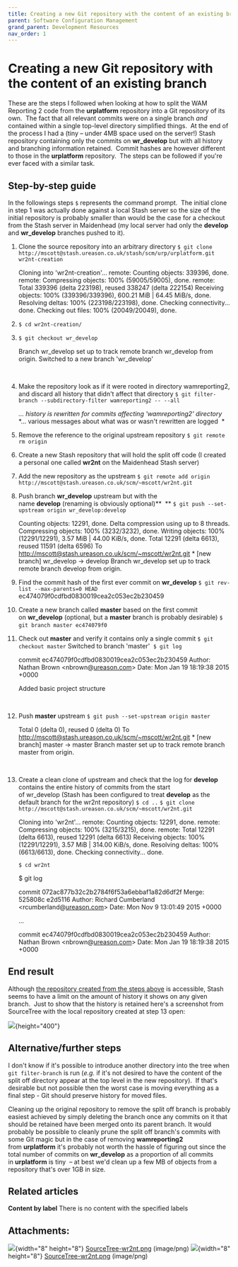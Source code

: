 ```yaml
---
title: Creating a new Git repository with the content of an existing branch
parent: Software Configuration Management
grand_parent: Development Resources
nav_order: 1
---
```


# Creating a new Git repository with the content of an existing branch

These are the steps I followed when looking at how to split the WAM Reporting 2 code from the **urplatform** repository into a Git repository of its own.  The fact that all relevant commits were on a single branch *and* contained within a single top-level directory simplified things.  At the end of the process I had a (tiny – under 4MB space used on the server!) Stash repository containing only the commits on **wr\_develop** but with all history and branching information retained.  Commit hashes are however different to those in the **urplatform** repository.  The steps can be followed if you're ever faced with a similar task.

## Step-by-step guide

In the followings steps `$` represents the command prompt.  The initial clone in step 1 was actually done against a local Stash server so the size of the initial repository is probably smaller than would be the case for a checkout from the Stash server in Maidenhead (my local server had only the **develop** and **wr\_develop** branches pushed to it).

1.  Clone the source repository into an arbitrary directory
    `$ git clone http://mscott@stash.ureason.co.uk/stash/scm/urp/urplatform.git wr2nt-creation`

    Cloning into 'wr2nt-creation'...
    remote: Counting objects: 339396, done.
    remote: Compressing objects: 100% (59005/59005), done.
    remote: Total 339396 (delta 223198), reused 338247 (delta 222154)
    Receiving objects: 100% (339396/339396), 600.21 MiB | 64.45 MiB/s, done.
    Resolving deltas: 100% (223198/223198), done.
    Checking connectivity... done.
    Checking out files: 100% (20049/20049), done. 
     

2.  `$ cd wr2nt-creation/`
3.  `$ git checkout wr_develop`

    Branch wr\_develop set up to track remote branch wr\_develop from origin.
    Switched to a new branch 'wr\_develop'

     

4.  Make the repository look as if it were rooted in directory wamreporting2, and discard all history that didn't affect that directory
    `$ git filter-branch --subdirectory-filter wamreporting2 -- --all`

    *... history is rewritten for commits affecting 'wamreporting2' directory*
    *... various messages about what was or wasn't rewritten are logged
     *

5.  Remove the reference to the original upstream repository
    `$ git remote rm origin `

6.  Create a new Stash repository that will hold the split off code (I created a personal one called **wr2nt** on the Maidenhead Stash server)
7.  Add the new repository as the upstream
    `$ git remote add origin http://mscott@stash.ureason.co.uk/scm/~mscott/wr2nt.git `
8.  Push branch **wr\_develop** upstream but with the name **develop** (renaming is obviously optional)** 
    **
    `$ git push --set-upstream origin wr_develop:develop`

    Counting objects: 12291, done.
    Delta compression using up to 8 threads.
    Compressing objects: 100% (3232/3232), done.
    Writing objects: 100% (12291/12291), 3.57 MiB | 44.00 KiB/s, done.
    Total 12291 (delta 6613), reused 11591 (delta 6596)
    To <http://mscott@stash.ureason.co.uk/scm/~mscott/wr2nt.git>
    \* \[new branch\] wr\_develop -&gt; develop
    Branch wr\_develop set up to track remote branch develop from origin.

9.  Find the commit hash of the first ever commit on **wr\_develop**
    `$ git rev-list --max-parents=0 HEAD`
    ec474079f0cdfbd0830019cea2c053ec2b230459
     

10. Create a new branch called **master** based on the first commit on **wr\_develop** (optional, but a **master** branch is probably desirable)
    `$ git branch master ec474079f0`
     
11. Check out **master** and verify it contains only a single commit
    `$ git checkout master`
    Switched to branch 'master'
     `$ git log`

    commit ec474079f0cdfbd0830019cea2c053ec2b230459
    Author: Nathan Brown &lt;nbrown@[ureason.com](http://ureason.com)&gt;
    Date: Mon Jan 19 18:19:38 2015 +0000

    Added basic project structure

     

12. Push **master** upstream
    `$ git push --set-upstream origin master`

    Total 0 (delta 0), reused 0 (delta 0)
    To <http://mscott@stash.ureason.co.uk/scm/~mscott/wr2nt.git>
    \* \[new branch\] master -&gt; master
    Branch master set up to track remote branch master from origin.

     

13. Create a clean clone of upstream and check that the log for **develop** contains the entire history of commits from the start of wr\_develop (Stash has been configured to treat **develop** as the default branch for the wr2nt repository)
    `$ cd ..`
    `$ git clone http://mscott@stash.ureason.co.uk/scm/~mscott/wr2nt.git`

    Cloning into 'wr2nt'...
    remote: Counting objects: 12291, done.
    remote: Compressing objects: 100% (3215/3215), done.
    remote: Total 12291 (delta 6613), reused 12291 (delta 6613)
    Receiving objects: 100% (12291/12291), 3.57 MiB | 314.00 KiB/s, done.
    Resolving deltas: 100% (6613/6613), done.
    Checking connectivity... done.

    `$ cd wr2nt`

    $ git log

    commit 072ac877b32c2b2784f6f53a6ebbaf1a82d6df2f
    Merge: 525808c e2d5116
    Author: Richard Cumberland &lt;rcumberland@[ureason.com](http://ureason.com)&gt;
    Date: Mon Nov 9 13:01:49 2015 +0000

    ...

    commit ec474079f0cdfbd0830019cea2c053ec2b230459
    Author: Nathan Brown &lt;nbrown@[ureason.com](http://ureason.com)&gt;
    Date: Mon Jan 19 18:19:38 2015 +0000

## End result

Although [the repository created from the steps above](http://stash.ureason.co.uk/users/mscott/repos/wr2nt/commits) is accessible, Stash seems to have a limit on the amount of history it shows on any given branch.  Just to show that the history is retained here's a screenshot from SourceTree with the local repository created at step 13 open:

![](/assets/attachments/20643857/20643859.png){height="400"}

## Alternative/further steps

I don't know if it's possible to introduce another directory into the tree when `git filter-branch` is run (*e.g.* if it's not desired to have the content of the split off directory appear at the top level in the new repository).  If that's desirable but not possible then the worst case is moving everything as a final step - Git should preserve history for moved files.

Cleaning up the original repository to remove the split off branch is probably easiest achieved by simply deleting the branch once any commits on it that should be retained have been merged onto its parent branch. It would probably be possible to cleanly prune the split off branch's commits with some Git magic but in the case of removing **wamreporting2** from **urplatform** it's probably not worth the hassle of figuring out since the total number of commits on **wr\_develop** as a proportion of all commits in **urplatform** is tiny  – at best we'd clean up a few MB of objects from a repository that's over 1GB in size.

## Related articles

**Content by label**
There is no content with the specified labels

## Attachments:

![](assets/images/icons/bullet_blue.gif){width="8" height="8"} [SourceTree-wr2nt.png](/assets/attachments/20643857/20643861.png) (image/png)
![](assets/images/icons/bullet_blue.gif){width="8" height="8"} [SourceTree-wr2nt.png](/assets/attachments/20643857/20643859.png) (image/png)

